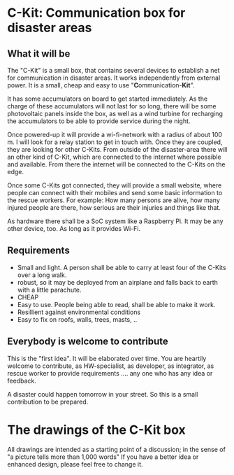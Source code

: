 # C-Kit:  Communication box for disaster areas

## What it will be
The "C-Kit" is a small box, that contains several devices to establish a net for communication in disaster areas. It works independently from external power. It is a small, cheap and easy to use "**C**ommunication-**Kit**".

It has some accumulators on board to get started immediately. As the charge of these accumulators will not last for so long, there will be some photovoltaic panels inside the box, as well as a wind turbine for recharging the accumulators to be able to provide service during the night.

Once powered-up it will provide a wi-fi-network with a radius of about 100 m. I will look for a relay station to get in touch with. Once they are coupled, they are looking for other C-Kits. From outside of the disaster-area there will an other kind of C-Kit, which are connected to the internet where possible and available. From there the internet will be connected to the C-Kits on the edge.

Once some C-Kits got connected, they will provide a small website, where people can connect with their mobiles and send some basic information to the rescue workers. For example: How many persons are alive, how many injured people are there, how serious are their injuries and things like that.

As hardware there shall be a SoC system like a Raspberry Pi. It may be any other device, too. As long as it provides Wi-Fi.

## Requirements
- Small and light. A person shall be able to carry at least four of the C-Kits over a long walk.
- robust, so it may be deployed from an airplane and falls back to earth with a little parachute.
- CHEAP
- Easy to use. People being able to read, shall be able to make it work.
- Resillient against environmental conditions
- Easy to fix on roofs, walls, trees, masts, ..

## Everybody is welcome to contribute
This is the "first idea". It will be elaborated over time. You are heartily welcome to contribute, as HW-specialist, as developer, as integrator, as rescue worker to provide requirements .... any one who has any idea or feedback.

A disaster could happen tomorrow in your street. So this is a small contribution to be prepared.


# The drawings of the C-Kit box

All drawings are intended as a starting point of a discussion; in the sense of "a picture tells more than 1,000 words"
If you have a better idea or enhanced design, please feel free to change it.
